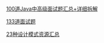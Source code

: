 
[100道Java中高级面试题汇总+详细拆解](https://blog.csdn.net/weixin_38405253/article/details/106513008)

[133道面试题](https://blog.csdn.net/jiagouwgm/article/details/107298887)

[23种设计模式资源汇总](https://blog.csdn.net/qq_35636581/article/details/80037381)







